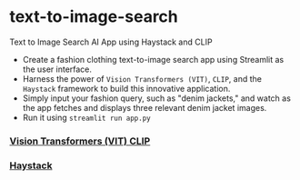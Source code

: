 # text-to-image-search
Text to Image Search AI App using Haystack and CLIP

* Create a fashion clothing text-to-image search app using Streamlit as the user interface. 
* Harness the power of `Vision Transformers (VIT)`, `CLIP`, and the `Haystack` framework to build this innovative application. 
* Simply input your fashion query, such as "denim jackets," and watch as the app fetches and displays three relevant denim jacket images. 
* Run it using `streamlit run app.py`

### [Vision Transformers (VIT) CLIP](https://huggingface.co/sentence-transformers/clip-ViT-B-32)
### [Haystack](https://haystack.deepset.ai/)
